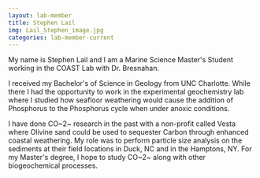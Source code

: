 ```yaml
---
layout: lab-member
title: Stephen Lail
img: Lail_Stephen_image.jpg
categories: lab-member-current
---
```

My name is Stephen Lail and I am a Marine Science Master's Student working in the COAST Lab with Dr. Bresnahan.

I received my Bachelor's of Science in Geology from UNC Charlotte. While there I had the opportunity to work in the experimental geochemistry lab where I studied how seafloor weathering would cause the addition of Phosphorus to the Phosphorus cycle when under anoxic conditions.

I have done CO~2~ research in the past with a non-profit called Vesta where Olivine sand could be used to sequester Carbon through enhanced coastal weathering. My role was to perform particle size analysis on the sediments at their field locations in Duck, NC and in the Hamptons, NY.
For my Master's degree, I hope to study CO~2~ along with other biogeochemical processes.


